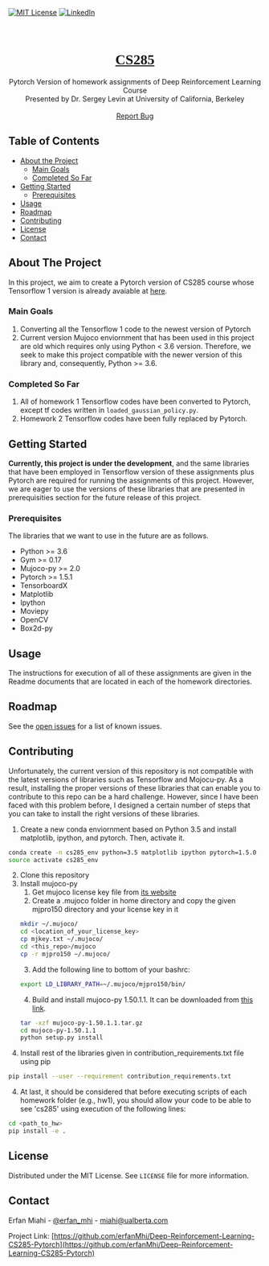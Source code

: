 <!-- PROJECT SHIELDS -->
<!--
*** I'm using markdown "reference style" links for readability.
*** Reference links are enclosed in brackets [ ] instead of parentheses ( ).
*** See the bottom of this document for the declaration of the reference variables
*** for contributors-url, forks-url, etc. This is an optional, concise syntax you may use.
*** https://www.markdownguide.org/basic-syntax/#reference-style-links
-->
[![MIT License][license-shield]][license-url]
[![LinkedIn][linkedin-shield]][linkedin-url]



<!-- PROJECT LOGO -->
<br />
<p align="center">
  
  <h1 align='center' class="header-title" style="font-family:'Raleway';"><a href="http://rail.eecs.berkeley.edu/deeprlcourse/">CS285</a></h1>
  
  <p align="center">
    Pytorch Version of homework assignments of Deep Reinforcement Learning Course <br/>Presented by Dr. Sergey Levin at University of California, Berkeley 
    <br />
    <br />
    <a href="https://github.com/erfanMhi/Deep-Reinforcement-Learning-CS285-Pytorch/issues">Report Bug</a>
  </p>
</p>



<!-- TABLE OF CONTENTS -->
## Table of Contents

* [About the Project](#about-the-project)
  * [Main Goals](#main-goals)
  * [Completed So Far](#completed-so-far)
* [Getting Started](#getting-started)
  * [Prerequisites](#prerequisites)
* [Usage](#usage)
* [Roadmap](#roadmap)
* [Contributing](#contributing)
* [License](#license)
* [Contact](#contact)



<!-- ABOUT THE PROJECT -->
## About The Project

In this project, we aim to create a Pytorch version of CS285 course whose Tensorflow 1 version is already avaiable at <a href="https://github.com/erfanMhi/Deep-Reinforcement-Learning-CS285-Tensorflow">here</a>.

### Main Goals
1. Converting all the Tensorflow 1 code to the newest version of Pytorch
2. Current version Mujoco enviornment that has been used in this project are old which requires only using Python < 3.6 version. Therefore, we seek to make this project compatible with the newer version of this library and, consequently, Python >= 3.6.


### Completed So Far
1. All of homework 1 Tensorflow codes have been converted to Pytorch, except tf codes written in `loaded_gaussian_policy.py`.
2. Homework 2 Tensorflow codes have been fully replaced by Pytorch.

<!-- GETTING STARTED -->
## Getting Started

**Currently, this project is under the development**, and the same libraries that have been employed in Tensorflow version of these assignments plus Pytorch are required for running the assignments of this project. However, we are eager to use the versions of these libraries that are presented in prerequisities section for the future release of this project. 

### Prerequisites

The libraries that we want to use in the future are as follows.
* Python >= 3.6
* Gym >= 0.17
* Mujoco-py >= 2.0
* Pytorch >= 1.5.1
* TensorboardX
* Matplotlib
* Ipython
* Moviepy
* OpenCV
* Box2d-py


<!-- USAGE EXAMPLES -->
## Usage

The instructions for execution of all of these assignments are given in the Readme documents that are located in each of the homework directories.

<!-- ROADMAP -->
## Roadmap

See the [open issues](https://github.com/erfanMhi/Deep-Reinforcement-Learning-CS285-Pytorch/issues/) for a list of known issues.


<!-- CONTRIBUTING -->
## Contributing

Unfortunately, the current version of this repository is not compatible with the latest versions of libraries such as Tensorflow and Mojocu-py. As a result, installing the proper versions of these libraries that can enable you to contribute to this repo can be a hard challenge. However, since I have been faced with this problem before, I designed a certain number of steps that you can take to install the right versions of these libraries. 


1. Create a new conda enviornment based on Python 3.5 and install matplotlib, ipython, and pytorch. Then, activate it.
```sh
conda create -n cs285_env python=3.5 matplotlib ipython pytorch=1.5.0
source activate cs285_env
```
2. Clone this repository
2. Install mujoco-py
    1. Get mujoco license key file from <a href="https://www.roboti.us/license.html">its website</a>
    2. Create a .mujoco folder in home directory and copy the given mjpro150 directory and your license key in it
      ```sh
      mkdir ~/.mujoco/
      cd <location_of_your_license_key>
      cp mjkey.txt ~/.mujoco/
      cd <this_repo>/mujoco
      cp -r mjpro150 ~/.mujoco/
      ```
    3. Add the following line to bottom of your bashrc: 
      ```sh
      export LD_LIBRARY_PATH=~/.mujoco/mjpro150/bin/
      ```
    4. Build and install mujoco-py 1.50.1.1. It can be downloaded from <a href="https://github.com/openai/mujoco-py/archive/1.50.1.1.tar.gz">this link</a>.
      ```sh
      tar -xzf mujoco-py-1.50.1.1.tar.gz 
      cd mujoco-py-1.50.1.1
      python setup.py install
      ```
3. Install rest of the libraries given in contribution_requirements.txt file using pip
 ```sh
 pip install --user --requirement contribution_requirements.txt
 ```
4. At last, it should be considered that before executing scripts of each homework folder (e.g., hw1), you should allow your code to be able to see 'cs285' using execution of the following lines:
 ```sh
 cd <path_to_hw>
 pip install -e .
 ```



<!-- LICENSE -->
## License

Distributed under the MIT License. See `LICENSE` file for more information.



<!-- CONTACT -->
## Contact

Erfan Miahi - [@erfan_mhi](https://twitter.com/erfan_mhi) - miahi@ualberta.com

Project Link: [https://github.com/erfanMhi/Deep-Reinforcement-Learning-CS285-Pytorch](https://github.com/erfanMhi/Deep-Reinforcement-Learning-CS285-Pytorch)



<!-- MARKDOWN LINKS & IMAGES -->
<!-- https://www.markdownguide.org/basic-syntax/#reference-style-links -->
[license-shield]: https://img.shields.io/github/license/othneildrew/Best-README-Template.svg?style=flat-square
[license-url]: https://github.com/erfanMhi/Deep-Reinforcement-Learning-CS285-Pytorch/blob/master/LICENSE
[linkedin-shield]: https://img.shields.io/badge/-LinkedIn-black.svg?style=flat-square&logo=linkedin&colorB=555
[linkedin-url]: https://www.linkedin.com/in/erfan-miahi-8637a1130/